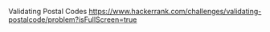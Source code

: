 Validating Postal Codes
https://www.hackerrank.com/challenges/validating-postalcode/problem?isFullScreen=true
